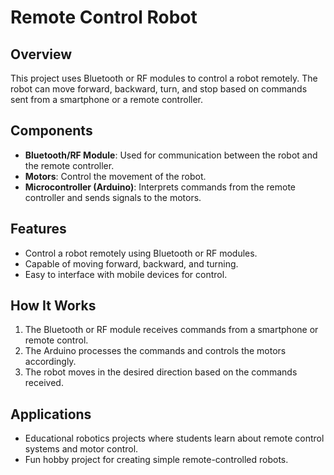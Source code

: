 # Remote Control Robot

## Overview
This project uses Bluetooth or RF modules to control a robot remotely. The robot can move forward, backward, turn, and stop based on commands sent from a smartphone or a remote controller.

## Components
- **Bluetooth/RF Module**: Used for communication between the robot and the remote controller.
- **Motors**: Control the movement of the robot.
- **Microcontroller (Arduino)**: Interprets commands from the remote controller and sends signals to the motors.

## Features
- Control a robot remotely using Bluetooth or RF modules.
- Capable of moving forward, backward, and turning.
- Easy to interface with mobile devices for control.

## How It Works
1. The Bluetooth or RF module receives commands from a smartphone or remote control.
2. The Arduino processes the commands and controls the motors accordingly.
3. The robot moves in the desired direction based on the commands received.

## Applications
- Educational robotics projects where students learn about remote control systems and motor control.
- Fun hobby project for creating simple remote-controlled robots.
